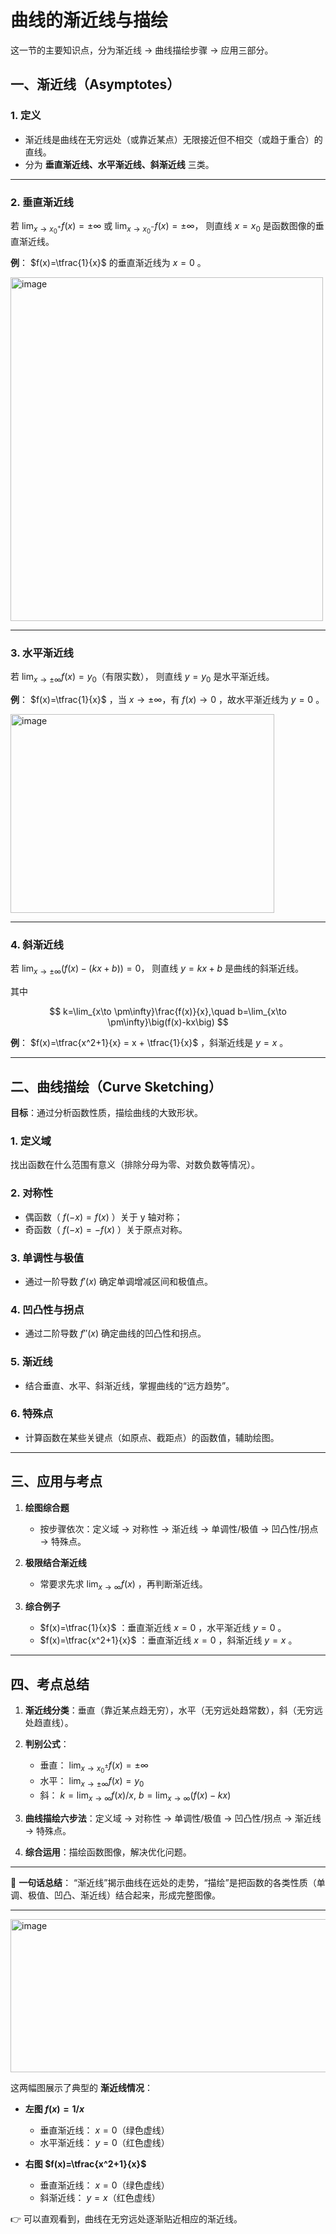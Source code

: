 # 曲线的渐近线与描绘
这一节的主要知识点，分为渐近线 → 曲线描绘步骤 → 应用三部分。


## 一、渐近线（Asymptotes）

### 1. 定义

* 渐近线是曲线在无穷远处（或靠近某点）无限接近但不相交（或趋于重合）的直线。
* 分为 **垂直渐近线、水平渐近线、斜渐近线** 三类。

---

### 2. 垂直渐近线

若 $\lim_{x\to x_0^+} f(x)=\pm\infty$ 或 $\lim_{x\to x_0^-} f(x)=\pm\infty$，
则直线 $x=x_0$ 是函数图像的垂直渐近线。

**例**： $f(x)=\tfrac{1}{x}$ 的垂直渐近线为 $x=0$ 。

<img width="500" height="550" alt="image" src="https://github.com/user-attachments/assets/c83c64f4-b683-4f93-8f67-2d2d05b8a868" />

---

### 3. 水平渐近线

若 $\lim_{x\to \pm\infty} f(x) = y_0$（有限实数），
则直线 $y=y_0$ 是水平渐近线。

**例**： $f(x)=\tfrac{1}{x}$ ，当 $x\to \pm\infty$，有 $f(x)\to 0$ ，故水平渐近线为 $y=0$ 。

<img width="422" height="318" alt="image" src="https://github.com/user-attachments/assets/220a0720-8c55-42b9-8ba0-38d8ee5013c2" />


---

### 4. 斜渐近线

若 $\lim_{x\to \pm\infty}\big(f(x)-(kx+b)\big)=0$，
则直线 $y=kx+b$ 是曲线的斜渐近线。

其中

$$
k=\lim_{x\to \pm\infty}\frac{f(x)}{x},\quad b=\lim_{x\to \pm\infty}\big(f(x)-kx\big)
$$

**例**： $f(x)=\tfrac{x^2+1}{x} = x + \tfrac{1}{x}$ ，斜渐近线是 $y=x$ 。

---

## 二、曲线描绘（Curve Sketching）

**目标**：通过分析函数性质，描绘曲线的大致形状。

### 1. 定义域

找出函数在什么范围有意义（排除分母为零、对数负数等情况）。

### 2. 对称性

* 偶函数（ $f(-x)=f(x)$ ）关于 y 轴对称；
* 奇函数（ $f(-x)=-f(x)$ ）关于原点对称。

### 3. 单调性与极值

* 通过一阶导数 $f'(x)$ 确定单调增减区间和极值点。

### 4. 凹凸性与拐点

* 通过二阶导数 $f''(x)$ 确定曲线的凹凸性和拐点。

### 5. 渐近线

* 结合垂直、水平、斜渐近线，掌握曲线的“远方趋势”。

### 6. 特殊点

* 计算函数在某些关键点（如原点、截距点）的函数值，辅助绘图。

---

## 三、应用与考点

1. **绘图综合题**

   * 按步骤依次：定义域 → 对称性 → 渐近线 → 单调性/极值 → 凹凸性/拐点 → 特殊点。

2. **极限结合渐近线**

   * 常要求先求 $\lim_{x\to\infty} f(x)$ ，再判断渐近线。

3. **综合例子**

   * $f(x)=\tfrac{1}{x}$ ：垂直渐近线 $x=0$ ，水平渐近线 $y=0$ 。
   * $f(x)=\tfrac{x^2+1}{x}$ ：垂直渐近线 $x=0$ ，斜渐近线 $y=x$ 。

---

## 四、考点总结

1. **渐近线分类**：垂直（靠近某点趋无穷），水平（无穷远处趋常数），斜（无穷远处趋直线）。
2. **判别公式**：

   * 垂直： $\lim_{x\to x_0^\pm} f(x)=\pm\infty$
   * 水平： $\lim_{x\to\pm\infty} f(x)=y_0$
   * 斜： $k=\lim_{x\to\infty} f(x)/x,\ b=\lim_{x\to\infty}(f(x)-kx)$
3. **曲线描绘六步法**：定义域 → 对称性 → 单调性/极值 → 凹凸性/拐点 → 渐近线 → 特殊点。
4. **综合运用**：描绘函数图像，解决优化问题。

---

📌 **一句话总结**：
“渐近线”揭示曲线在远处的走势，“描绘”是把函数的各类性质（单调、极值、凹凸、渐近线）结合起来，形成完整图像。

---
<img width="600" height="245" alt="image" src="https://github.com/user-attachments/assets/2a4b164a-f4f8-4264-86b1-990278d1c40e" />

这两幅图展示了典型的 **渐近线情况**：

* **左图 $f(x)=1/x$**

  * 垂直渐近线： $x=0$（绿色虚线）
  * 水平渐近线： $y=0$（红色虚线）

* **右图 $f(x)=\tfrac{x^2+1}{x}$**

  * 垂直渐近线： $x=0$（绿色虚线）
  * 斜渐近线： $y=x$（红色虚线）

👉 可以直观看到，曲线在无穷远处逐渐贴近相应的渐近线。




